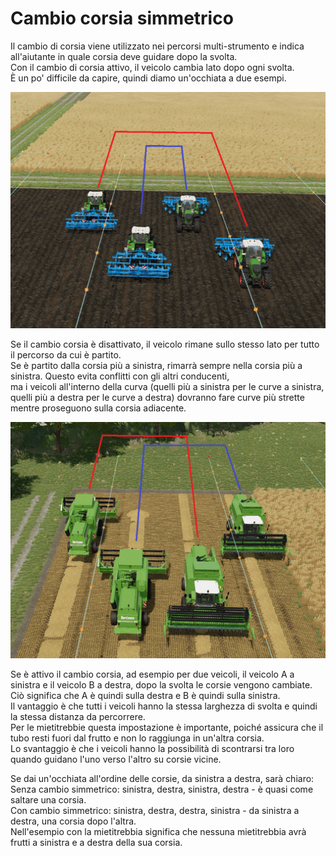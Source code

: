 # Cambio corsia simmetrico

  
Il cambio di corsia viene utilizzato nei percorsi multi-strumento e indica all'aiutante in quale corsia deve guidare dopo la svolta.  
Con il cambio di corsia attivo, il veicolo cambia lato dopo ogni svolta.  
È un po' difficile da capire, quindi diamo un'occhiata a due esempi.  


![Image](../assets/images/regularchange_0_0_1020_765.png)

  
Se il cambio corsia è disattivato, il veicolo rimane sullo stesso lato per tutto il percorso da cui è partito.  
Se è partito dalla corsia più a sinistra, rimarrà sempre nella corsia più a sinistra. Questo evita conflitti con gli altri conducenti,  
ma i veicoli all'interno della curva (quelli più a sinistra per le curve a sinistra,   
quelli più a destra per le curve a destra) dovranno fare curve più strette mentre proseguono sulla corsia adiacente.  


![Image](../assets/images/symetricchange_0_0_1020_765.png)

  
Se è attivo il cambio corsia, ad esempio per due veicoli, il veicolo A a sinistra e il veicolo B a destra, dopo la svolta le corsie vengono cambiate.  
Ciò significa che A è quindi sulla destra e B è quindi sulla sinistra.  
Il vantaggio è che tutti i veicoli hanno la stessa larghezza di svolta e quindi la stessa distanza da percorrere.  
Per le mietitrebbie questa impostazione è importante, poiché assicura che il tubo resti fuori dal frutto e non lo raggiunga in un'altra corsia.  
Lo svantaggio è che i veicoli hanno la possibilità di scontrarsi tra loro quando guidano l'uno verso l'altro su corsie vicine.  
  
Se dai un'occhiata all'ordine delle corsie, da sinistra a destra, sarà chiaro:  
Senza cambio simmetrico: sinistra, destra, sinistra, destra - è quasi come saltare una corsia.  
Con cambio simmetrico: sinistra, destra, destra, sinistra - da sinistra a destra, una corsia dopo l'altra.  
Nell'esempio con la mietitrebbia significa che nessuna mietitrebbia avrà frutti a sinistra e a destra della sua corsia.  


